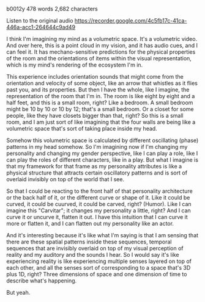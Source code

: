 b0012y 478 words 2,682 characters

Listen to the original audio https://recorder.google.com/4c5fb17c-41ca-446a-acc1-264644c9ad49

I think I'm imagining my mind as a volumetric space. It's a volumetric video. And over here, this is a point cloud in my vision, and it has audio cues, and I can feel it. It has mechano-sensitive predictions for the physical properties of the room and the orientations of items within the visual representation, which is my mind's rendering of the ecosystem I'm in.

This experience includes orientation sounds that might come from the orientation and velocity of some object, like an arrow that whistles as it flies past you, and its properties. But then I have the whole, like I imagine, the representation of the room that I'm in. The room is like eight by eight and a half feet, and this is a small room, right? Like a bedroom. A small bedroom might be 10 by 10 or 10 by 12; that's a small bedroom. Or a closet for some people, like they have closets bigger than that, right? So this is a small room, and I am just sort of like imagining that the four walls are being like a volumetric space that's sort of taking place inside my head.

Somehow this volumetric space is calculated by different oscillating (phase) patterns in my head somehow. So I'm imagining now if I'm changing my personality and changing my gender perspective, like I can play a role, like I can play the roles of different characters, like in a play. But what I imagine is that my framework for that frame as my personality attributes is like a physical structure that attracts certain oscillatory patterns and is sort of overlaid invisibly on top of the world that I see.

So that I could be reacting to the front half of that personality architecture or the back half of it, or the different curve or shape of it. Like it could be curved, it could be cuurved, it could be carved, right? (Humor). Like I can imagine this "Carvitar"; it changes my personality a little, right? And I can curve it or uncurve it, flatten it out. I have this intuition that I can curve it more or flatten it, and I can flatten out my personality like an actor.

And it's interesting because it's like what I'm saying is that I am sensing that there are these spatial patterns inside these sequences, temporal sequences that are invisibly overlaid on top of my visual perception of reality and my auditory and the sounds I hear. So I would say it's like experiencing reality is like experiencing multiple senses layered on top of each other, and all the senses sort of corresponding to a space that's 3D plus 1D, right? Three dimensions of space and one dimension of time to describe what's happening.

But yeah.

